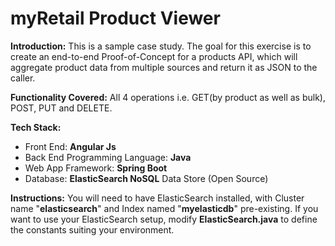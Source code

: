 # myRetail Product Viewer

**Introduction:**
This is a sample case study. The goal for this exercise is to create an end-to-end Proof-of-Concept for a products API, which will aggregate product data from multiple sources and return it as JSON to the caller. 

**Functionality Covered:**
All 4 operations i.e. GET(by product as well as bulk), POST, PUT and DELETE.

**Tech Stack:**
* Front End: **Angular Js**
* Back End Programming Language: **Java**
* Web App Framework: **Spring Boot**
* Database: **ElasticSearch NoSQL** Data Store (Open Source)

**Instructions:**
You will need to have ElasticSearch installed, with Cluster name "**elasticsearch**" and Index named "**myelasticdb**" pre-existing. If you want to use your ElasticSearch setup, modify **ElasticSearch.java** to define the constants suiting your environment.






